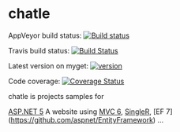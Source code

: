 chatle
======
AppVeyor build status: [![Build status](https://ci.appveyor.com/api/projects/status/4q8ib00p44p1n6wv?svg=true)](https://ci.appveyor.com/project/aguacongas/chatle)

Travis build status: [![Build Status](https://travis-ci.org/aguacongas/chatle.svg?branch=dev)](https://travis-ci.org/aguacongas/chatle)

Latest version on myget: [![version](https://img.shields.io/myget/chatle/v/ChatLe.Repository.svg?style=flat)](https://www.myget.org/F/chatle/)

Code coverage: [![Coverage Status](https://coveralls.io/repos/aguacongas/chatle/badge.svg?branch=dev&service=github)](https://coveralls.io/github/aguacongas/chatle?branch=dev)

chatle is projects samples for 

[ASP.NET 5](https://github.com/aspnet/home)
A website using [MVC 6](https://github.com/aspnet/mvc), [SingleR](https://github.com/aspnet/signalR-Server), [EF 7] (https://github.com/aspnet/EntityFramework) ...
